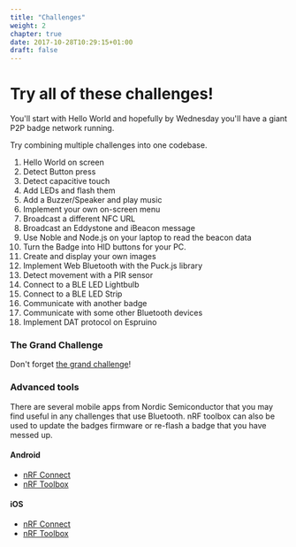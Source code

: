 ```yaml
---
title: "Challenges"
weight: 2
chapter: true
date: 2017-10-28T10:29:15+01:00
draft: false
---
```


# Try all of these challenges!
You'll start with Hello World and hopefully by Wednesday you'll have a giant P2P badge network running.

Try combining multiple challenges into one codebase.

1. Hello World on screen
2. Detect Button press
3. Detect capacitive touch
4. Add LEDs and flash them
5. Add a Buzzer/Speaker and play music
6. Implement your own on-screen menu
7. Broadcast a different NFC URL
8. Broadcast an Eddystone and iBeacon message
9. Use Noble and Node.js on your laptop to read the beacon data  
10. Turn the Badge into HID buttons for your PC.
11. Create and display your own images
12. Implement Web Bluetooth with the Puck.js library
13. Detect movement with a PIR sensor
14. Connect to a BLE LED Lightbulb
15. Connect to a BLE LED Strip
16. Communicate with another badge
17. Communicate with some other Bluetooth devices
18. Implement DAT protocol on Espruino

### The Grand Challenge
Don't forget [the grand challenge](/#the-grand-challenge)!

### Advanced tools
There are several mobile apps from Nordic Semiconductor that you may find useful in any challenges that use Bluetooth. nRF toolbox can also be used to update the badges firmware or re-flash a badge that you have messed up.

#### Android
* [nRF Connect](https://play.google.com/store/apps/details?id=no.nordicsemi.android.mcp&hl=en)
* [nRF Toolbox](https://play.google.com/store/apps/details?id=no.nordicsemi.android.nrftoolbox&hl=en)

#### iOS
* [nRF Connect](https://itunes.apple.com/us/app/nrf-connect/id1054362403?mt=8)
* [nRF Toolbox](https://itunes.apple.com/us/app/nrf-toolbox/id820906058?mt=8)
